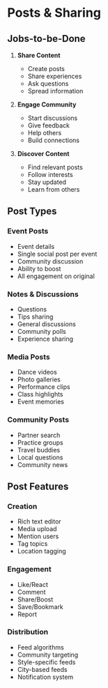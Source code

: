 # Posts & Sharing

## Jobs-to-be-Done

1. **Share Content**

   - Create posts
   - Share experiences
   - Ask questions
   - Spread information

2. **Engage Community**

   - Start discussions
   - Give feedback
   - Help others
   - Build connections

3. **Discover Content**
   - Find relevant posts
   - Follow interests
   - Stay updated
   - Learn from others

## Post Types

### Event Posts

- Event details
- Single social post per event
- Community discussion
- Ability to boost
- All engagement on original

### Notes & Discussions

- Questions
- Tips sharing
- General discussions
- Community polls
- Experience sharing

### Media Posts

- Dance videos
- Photo galleries
- Performance clips
- Class highlights
- Event memories

### Community Posts

- Partner search
- Practice groups
- Travel buddies
- Local questions
- Community news

## Post Features

### Creation

- Rich text editor
- Media upload
- Mention users
- Tag topics
- Location tagging

### Engagement

- Like/React
- Comment
- Share/Boost
- Save/Bookmark
- Report

### Distribution

- Feed algorithms
- Community targeting
- Style-specific feeds
- City-based feeds
- Notification system
